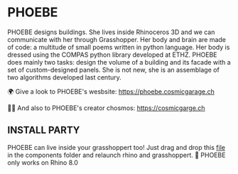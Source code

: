 # PHOEBE

PHOEBE designs buildings. She lives inside Rhinoceros 3D and we can communicate with her through Grasshopper. Her body and brain are made of code: a multitude of small poems written in python language. Her body is dressed using the COMPAS python library developed at ETHZ. PHOEBE does mainly two tasks: design the volume of a building and its facade with a set of custom-designed panels. She is not new, she is an assemblage of two algorithms developed last century.

🌍 Give a look to PHOEBE's wesbsite: https://phoebe.cosmicgarage.ch

🧑‍🚀 And also to PHOEBE's creator chosmos: https://cosmicgarge.ch



## INSTALL PARTY
PHOEBE can live inside your grasshoppert too! Just drag and drop this [file](PHOEBE.gha) in the components folder and relaunch rhino and grasshoppert. 
🦏 PHOEBE only works on Rhino 8.0
